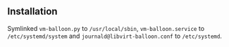## Installation

Symlinked `vm-balloon.py` to `/usr/local/sbin`, `vm-balloon.service` to `/etc/systemd/system` and `journald@libvirt-balloon.conf` to `/etc/systemd`.
